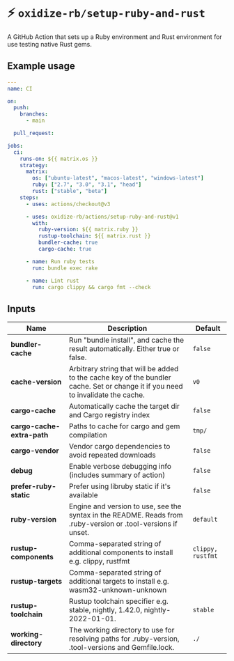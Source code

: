 # ⚡️ `oxidize-rb/setup-ruby-and-rust`

A GitHub Action that sets up a Ruby environment and Rust environment for use
testing native Rust gems.

## Example usage

```yaml
---
name: CI

on:
  push:
    branches:
      - main

  pull_request:

jobs:
  ci:
    runs-on: ${{ matrix.os }}
    strategy:
      matrix:
        os: ["ubuntu-latest", "macos-latest", "windows-latest"]
        ruby: ["2.7", "3.0", "3.1", "head"]
        rust: ["stable", "beta"]
    steps:
      - uses: actions/checkout@v3

      - uses: oxidize-rb/actions/setup-ruby-and-rust@v1
        with:
          ruby-version: ${{ matrix.ruby }}
          rustup-toolchain: ${{ matrix.rust }}
          bundler-cache: true
          cargo-cache: true

      - name: Run ruby tests
        run: bundle exec rake

      - name: Lint rust
        run: cargo clippy && cargo fmt --check
```

## Inputs

<!-- inputs -->

| Name                       | Description                                                                                                                      | Default           |
| -------------------------- | -------------------------------------------------------------------------------------------------------------------------------- | ----------------- |
| **bundler-cache**          | Run "bundle install", and cache the result automatically. Either true or false.                                                  | `false`           |
| **cache-version**          | Arbitrary string that will be added to the cache key of the bundler cache. Set or change it if you need to invalidate the cache. | `v0`              |
| **cargo-cache**            | Automatically cache the target dir and Cargo registry index                                                                      | `false`           |
| **cargo-cache-extra-path** | Paths to cache for cargo and gem compilation                                                                                     | `tmp/`            |
| **cargo-vendor**           | Vendor cargo dependencies to avoid repeated downloads                                                                            | `false`           |
| **debug**                  | Enable verbose debugging info (includes summary of action)                                                                       | `false`           |
| **prefer-ruby-static**     | Prefer using libruby static if it's available                                                                                    | `false`           |
| **ruby-version**           | Engine and version to use, see the syntax in the README. Reads from .ruby-version or .tool-versions if unset.                    | `default`         |
| **rustup-components**      | Comma-separated string of additional components to install e.g. clippy, rustfmt                                                  | `clippy, rustfmt` |
| **rustup-targets**         | Comma-separated string of additional targets to install e.g. wasm32-unknown-unknown                                              |                   |
| **rustup-toolchain**       | Rustup toolchain specifier e.g. stable, nightly, 1.42.0, nightly-2022-01-01.                                                     | `stable`          |
| **working-directory**      | The working directory to use for resolving paths for .ruby-version, .tool-versions and Gemfile.lock.                             | `./`              |

<!-- /inputs -->
